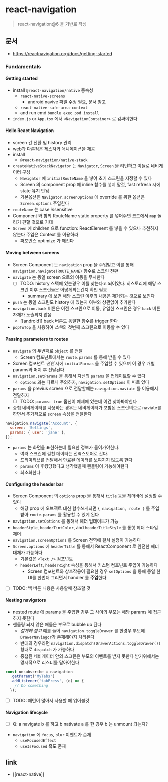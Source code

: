 # react-navigation

> react-navigation@6 을 기반로 작성

## 문서
+ https://reactnavigation.org/docs/getting-started

### Fundamentals
#### Getting started
- install `@react-navigation/native` 종속성
  - `react-native-screens`
    - android navive 파일 수정 필요, 문서 참고
  - `react-native-safe-area-context`
  - and run cmd `bundle exec pod install`
- `index.js` or `App.tsx` 에서 `<NavigationContainer>` 로 감싸야한다

#### Hello React Navigation
- screen 간 전환 및 history 관리
- web과 다른점은 제스쳐와 애니메이션을 제공
- install
  - `@react-navigation/native-stack`
- `createNativeStackNavigator` 는 `Navigator`, `Screen` 을 리턴하고 이들로 네비게이터 구성
  - `Navigator` 에 `initialRouteName` 을 넣어 초기 스크린을 지정할 수 있다
  - Screen 의 component prop 에 inline 함수를 넣지 말것,  fast refresh 시에 state 유지 안됨
  - 기본옵션은 `Navigator.screenOptions` 에 override 를 위한 옵션은 `Screen.options` 주입한다
- `routeName` 는 case *in*sensitive
- Component 와 함께 RouteName static property 를 넣어주면 코드에서 `map` 돌리기 편할 것으로 기대
- `Screen` 에 children 으로 function: ReactElement 를 넣을 수 있으나 추천하지 않는다 주입은 Context 를 이용하라
  - 퍼포먼스 optimize 가 깨진다

#### Moving between screens
- Screen Component 는 `navigation` prop 을 주입받고 이를 통해 `navigation.navigate(ROUTE_NAME)` 함수로 스크린 전환
- `navigate` 는 동일 screen 으로의 이동을 무시한다
  - [ ] TODO: history 스택에 있는경우 이를 찾는다고 되어있다. 히스토리에 해당 스크린 이후 스크린들은 어떻게되는건지 확인 필요
    - summary 에 보면 해당 스크린 이후의 내용은 제거되는 것으로 보인다
- `push` 는 동일 스크린도 history 에 있는지 여부와 상관없이 추가한다
- `navigation.back` 버튼은 이전 스크린으로 이동, 유일한 스크린은 경우 `back` 버튼 자체가 노출되지 않음
  - [[android]] back 버튼도 동일한 함수를 trigger 한다
- `popToTop` 을 사용하여 *스택*의 첫번째 스크린으로 이동할 수 있다

#### Passing parameters to routes
- `navigate` 의 두번째로 `object` 를 전달
  - Screen 컴포넌트에서는 `route.params` 를 통해 받을 수 있다
- Screen 컴포넌트 *선언*  시에 `initialParmas` 을 주입할 수 있으며 이 경우 개별 params와 머지 후 전달된다
- `navigation.setParams` 을 통해서 자신의 `params` 을 업데이트할 수 있다
  - `options` 과는 다르니 주의하자,  `navigation.setOptions` 이 따로 있다
- `params` 을 previus screen 으로 전달할때는 `navigation.naviate` 를 이용해서 전달하자
  - [ ] TODO: `params: true` 옵션이 예제에 있는데 이건 찾아봐야한다
- 중첩 네비게이터를 사용하는 경우는 네비게이터가 포함된 스크린의으로 naviate를 하면서 추가적으로 `screen` 속성을 전달한다
```js
navigation.navigate('Account', {
  screen: 'Settings',
  params: { user: 'jane' },
});
```
- `params` 는 화면을 표현하는데 필요한 정보가 들어가야한다.
  - 여러 스크린에 걸친 데이터는 전역스토어로 간다.
  - 프리미티브를 전달해서 만료된 데이터를 보여지지 않도록 한다
  - `params` 이 후킹당했다고 생각했을때 핸들링이 가능해야한다
  - 최소화한다

#### Configuring the header bar
- Screen Component 의 `options` prop 을 통해서 `title` 등을 헤더바에 설정할 수 있다
  - 해당 prop 에 오브젝트 대신 함수쓰게되면 `{ navigation, route }` 를 주입받아 `route.params` 를 활용할 수 있게 된다
- `navigation.setOptions` 를 통해서 헤더 업데이트가 가능
- `headerStyle`, `headerTintColor`, and `headerTitleStyle` 를 통햇 헤더 스타일 제어
- `navigation.screenOptions` 를 Screen 전역에 걸쳐 설정이 가능하다
- `Screen.options` 에 `headerTitle` 를 통해서 ReactComponent 로 완전한 헤더 대체가 가능하다
  - 기본값은 `<Text />` 컴포넌트
  - `headerLeft`, `headerRight` 속성을 통해서 커스텀 컴포넌트 주입이 가능하다
    - Screen 컴포넌트와 상호작용이 필요한 경우 `setOptions` 을 통해 동일 한 UI를 한번더 그리면서 handler 를 **주입**한다
- [ ] TODO: 백 버튼 내용은 사용할때 참조할 것

#### Nesting navigators
- nested route 에 params 을 주입한 경우 그 사이의 부모는 해당 params 에 접근하지 못한다
- 핸들링 되지 않은 애들은 부모로 bubble up 된다
  - *설계에 참고* 예를 들어 `navigation.toggleDrawer` 를 한경우 부모에 `DrawerNaviagor`가 존재해야지 처리된다
  - 반대의 경우라면 `navigation.dispatch(DrawerActions.toggleDrawer())` 형태로 `dispatch` 가 가능하다
  - 중첩된 네비게이터 안의 스크린은 부모의 이벤트를 받지 못한다 받기위해서는 명시적으로 리스너를 달아야한다
```js
const unsubscribe = navigation
  .getParent('MyTabs')
  .addListener('tabPress', (e) => {
    // Do something
  });
```
- [ ] TODO: 패턴이 많아서 사용할 때 읽어볼것

#### Navigation lifecycle
- [ ] Q: a navigate b 를 하고 b nativate a 를 한 경우 b 는 unmount 되는지?
- `navigation` 에 `focus`, `blur` 이벤트가 존재
  - `useFocusedEffect`
  - `useIsFocused` 훅도 존재



## link
- [[react-native]]
